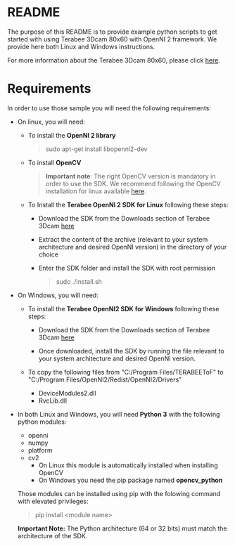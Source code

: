 # README

The purpose of this README is to provide example python scripts to get started with using Terabee 3Dcam 80x60 with OpenNI 2 framework. We provide here both Linux and Windows instructions.

For more information about the Terabee 3Dcam 80x60, please click [here](https://www.terabee.com/portfolio-item/terabee-3dcam-80x60).

# Requirements
In order to use those sample you will need the following requirements:

* On linux, you will need:
    * To install the **OpenNI 2 library**
        >sudo apt-get install libopenni2-dev
    * To install **OpenCV**
        >**Important note**:
        > The right OpenCV version is mandatory in order to use the SDK. We recommend following the OpenCV installation for linux available [here](https://github.com/Terabee/linux_openni2_samples#install-opencv).
        >
    * To Install the **Terabee OpenNI 2 SDK for Linux** following these steps:
        *  Download the SDK from the Downloads section of Terabee 3Dcam [here](https://www.terabee.com/portfolio-item/terabee-3dcam-80x60/#downloads)
        * Extract the content of the archive (relevant to your system architecture and desired OpenNI version) in the directory of your choice

        * Enter the SDK folder and install the SDK with root permission
            >sudo ./install.sh

* On Windows, you will need:
    * To install the **Terabee OpenNI2 SDK for Windows** following these steps:
        *  Download the SDK from the Downloads section of Terabee 3Dcam [here](https://www.terabee.com/portfolio-item/terabee-3dcam-80x60/#downloads)
        
        * Once downloaded, install the SDK by running the file relevant to your system architecture and desired OpenNI version.

    * To copy the following files from "C:/Program Files/TERABEEToF" to "C:/Program Files/OpenNI2/Redist/OpenNI2/Drivers"
        * DeviceModules2.dll
        * RvcLib.dll

* In both Linux and Windows, you will need **Python 3** with the following python modules:
    * openni
    * numpy
    * platform
    * cv2
        * On Linux this module is automatically installed when installing OpenCV
        * On Windows you need the pip package named **opencv_python**

    Those modules can be installed using pip with the folowing command with elevated privileges:
    > pip install \<module name\>

    **Important Note:** The Python architecture (64 or 32 bits) must match the architecture of the SDK.